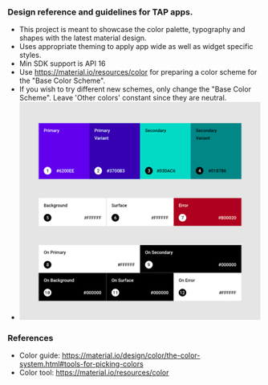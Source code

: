 ### Design reference and guidelines for TAP apps.

- This project is meant to showcase the color palette, typography and shapes with the latest material design.
- Uses appropriate theming to apply app wide as well as widget specific styles.
- Min SDK support is API 16
- Use https://material.io/resources/color for preparing a color scheme for the "Base Color Scheme".
- If you wish to try different new schemes, only change the "Base Color Scheme". Leave 'Other colors' constant since they are neutral.
- ![Alt text](/screens/concept.png?raw=true "Concept")

### References
- Color guide: https://material.io/design/color/the-color-system.html#tools-for-picking-colors
- Color tool: https://material.io/resources/color